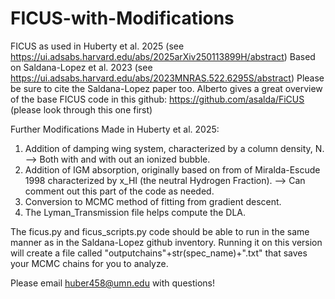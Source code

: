 # FICUS-with-Modifications
FICUS as used in Huberty et al. 2025 (see https://ui.adsabs.harvard.edu/abs/2025arXiv250113899H/abstract)
Based on Saldana-Lopez et al. 2023 (see https://ui.adsabs.harvard.edu/abs/2023MNRAS.522.6295S/abstract) 
Please be sure to cite the Saldana-Lopez paper too. 
Alberto gives a great overview of the base FICUS code in this github: https://github.com/asalda/FiCUS (please look through this one first)

Further Modifications Made in Huberty et al. 2025:
1. Addition of damping wing system, characterized by a column density, N.
--> Both with and with out an ionized bubble. 
2. Addition of IGM absorption, originally based on from of Miralda-Escude 1998 characterized by x_HI (the neutral Hydrogen Fraction).
--> Can comment out this part of the code as needed.
3. Conversion to MCMC method of fitting from gradient descent. 
4. The Lyman_Transmission file helps compute the DLA. 

The ficus.py and ficus_scripts.py code should be able to run in the same manner as in the Saldana-Lopez github inventory. 
Running it on this version will create a file called "outputchains"+str(spec_name)+".txt" that saves your MCMC chains for you to analyze. 

Please email huber458@umn.edu with questions!



